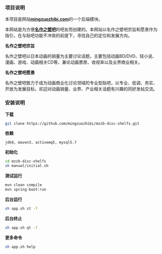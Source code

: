 ### 项目说明

本项目是网站[**mingzuozhibi.com**][mzzb]的一个后端模块。

本网站是为方便[**名作之壁吧**][home]的吧友而创建的。本网站以名作之壁吧宗旨和愿景作为指引，在与贴吧功能不冲突的前提下，寻找自己的定位和发展方向。

**名作之壁吧宗旨**

名作之壁吧以日本动画的销量为主要讨论话题，主要包括动画BD/DVD、轻小说、漫画、游戏、动画相关CD等，兼论动画票房、收视率以及业界商业相关。

**名作之壁吧愿景**

名作之壁吧致力于成为动画商业化讨论领域的专业型贴吧，以专业、低调、务实、开放为发展目标，欢迎对动画销量、业界、产业相关话题有兴趣的同好发帖交流。

[home]: https://tieba.baidu.com/f?kw=名作之壁&ie=utf-8
[mzzb]: https://mingzuozhibi.com

### 安装说明

**下载**
```bash
git clone https://github.com/mingzuozhibi/mzzb-disc-shelfs.git
```

**依赖**
```
jdk8, maven3, activemq5, mysql5.7
```

**初始化**
```bash
cd mzzb-disc-shelfs
sh manual/initial.sh
```

**测试运行**
```bash
mvn clean compile
mvn spring-boot:run
```

**后台运行**
```bash
sh app.sh st -f
```

**后台终止**
```bash
sh app.sh qt -f
```

**更多命令**
```bash
sh app.sh help
```
